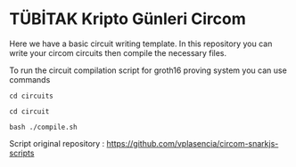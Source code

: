 # TÜBİTAK Kripto Günleri Circom

Here we have a basic circuit writing template. In this repository you can write your circom circuits
then compile the necessary files.

To run the circuit compilation script for groth16 proving system you can use commands

```
cd circuits

cd circuit

bash ./compile.sh

```

Script original repository : https://github.com/vplasencia/circom-snarkjs-scripts
